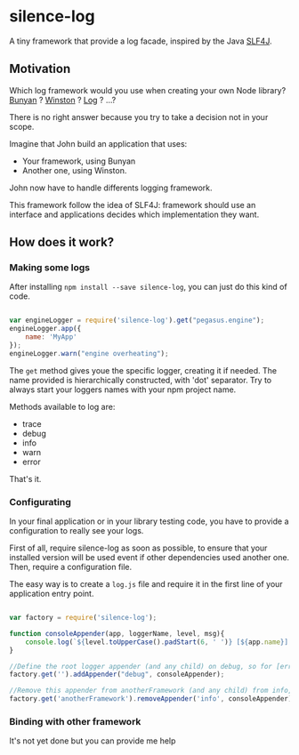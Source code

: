 # silence-log

A tiny framework that provide a log facade, inspired by the Java [SLF4J](http://www.slf4j.org/).


## Motivation

Which log framework would you use when creating your own Node library?
[Bunyan](https://github.com/trentm/node-bunyan) ?
[Winston](https://github.com/winstonjs/winston) ?
[Log](https://www.npmjs.com/package/log) ?
...?

There is no right answer because you try to take a decision not in your scope.

Imagine that John build an application that uses:
* Your framework, using Bunyan
* Another one, using Winston.

John now have to handle differents logging framework.


This framework follow the idea of SLF4J: framework should use an interface and applications decides which implementation they want.


## How does it work?

### Making some logs

After installing `npm install --save silence-log`, you can just do this kind of code.

```javascript

var engineLogger = require('silence-log').get("pegasus.engine");
engineLogger.app({
	name: 'MyApp'
});
engineLogger.warn("engine overheating");

```

The `get` method gives youe the specific logger, creating it if needed. The name provided is hierarchically constructed, with 'dot' separator.
Try to always start your loggers names with your npm project name.

Methods available to log are:
* trace
* debug
* info
* warn
* error

That's it.


### Configurating

In your final application or in your library testing code, you have to provide a configuration to really see your logs.

First of all, require silence-log as soon as possible, to ensure that your installed version will be used event if other dependencies used another one.
Then, require a configuration file.

The easy way is to create a `log.js` file and require it in the first line of your application entry point.


```javascript

var factory = require('silence-log');

function consoleAppender(app, loggerName, level, msg){
	console.log(`${level.toUpperCase().padStart(6, ' ')} [${app.name}] ${loggerName} :: ${msg}`);
}

//Define the root logger appender (and any child) on debug, so for [error, warrn, info, debug] but not trace
factory.get('').addAppender("debug", consoleAppender);

//Remove this appender from anotherFramework (and any child) from info, so [info, debug, trace] but allow it for [error, warn]
factory.get('anotherFramework').removeAppender('info', consoleAppender);

```

### Binding with other framework

It's not yet done but you can provide me help